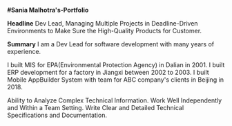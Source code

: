 **#Sania Malhotra's-Portfolio**

**Headline**
Dev Lead, Managing Multiple Projects in Deadline-Driven Environments to Make Sure the High-Quality Products for Customer.

**Summary**
I am a Dev Lead for software development with many years of experience.

I built MIS for EPA(Environmental Protection Agency) in Dalian in 2001.
I built ERP development for a factory in Jiangxi between 2002 to 2003.
I built Mobile AppBuilder System with team for ABC company's clients in Beijing in 2018.

Ability to Analyze Complex Technical Information.
Work Well Independently and Within a Team Setting.
Write Clear and Detailed Technical Specifications and Documentation.
